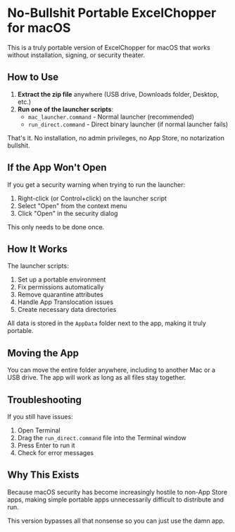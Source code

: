 # No-Bullshit Portable ExcelChopper for macOS

This is a truly portable version of ExcelChopper for macOS that works without installation, signing, or security theater.

## How to Use

1. **Extract the zip file** anywhere (USB drive, Downloads folder, Desktop, etc.)
2. **Run one of the launcher scripts**:
   - `mac_launcher.command` - Normal launcher (recommended)
   - `run_direct.command` - Direct binary launcher (if normal launcher fails)

That's it. No installation, no admin privileges, no App Store, no notarization bullshit.

## If the App Won't Open

If you get a security warning when trying to run the launcher:

1. Right-click (or Control+click) on the launcher script
2. Select "Open" from the context menu
3. Click "Open" in the security dialog

This only needs to be done once.

## How It Works

The launcher scripts:

1. Set up a portable environment
2. Fix permissions automatically
3. Remove quarantine attributes
4. Handle App Translocation issues
5. Create necessary data directories

All data is stored in the `AppData` folder next to the app, making it truly portable.

## Moving the App

You can move the entire folder anywhere, including to another Mac or a USB drive. The app will work as long as all files stay together.

## Troubleshooting

If you still have issues:

1. Open Terminal
2. Drag the `run_direct.command` file into the Terminal window
3. Press Enter to run it
4. Check for error messages

## Why This Exists

Because macOS security has become increasingly hostile to non-App Store apps, making simple portable apps unnecessarily difficult to distribute and run.

This version bypasses all that nonsense so you can just use the damn app.
